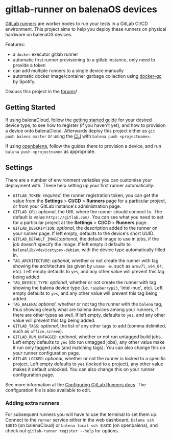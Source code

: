 # gitlab-runner on balenaOS devices

[GitLab runners][runners] are worker nodes to run your tests in a GitLab CI/CD
environment. This project aims to help you deploy these runners on physical
hardware on balenaOS devices.

Features:

* a `docker` executor gitlab runner
* automatic first runner provisioning to a gitlab instance, only need to
  provide a token
* can add multiple runners to a single device manually
* automatic docker image/container garbage collection using
  [docker-gc][docker-gc] by Spotify.

Discuss this project in the [forums][forums]!

## Getting Started

If using balenaCloud, follow the [getting started guide][getting started] for
your desired device type, to see how to register (if you haven't yet), and how
to provision a device onto balenaCloud. Afterwards deploy this project either as
`git push balena master` or using the [CLI][cli] with `balena push <projectname>`.

If using [openbalena][openbalena], follow the guides there to provision a device,
and run `balena push <projectname>` as appropriate.

## Settings

There are a number of environment variables you can customise your deployment
with. These help setting up your first runner automatically:

* `GITLAB_TOKEN`: *required*, the runner registration token, you can get the
  value from the **Settings** > **CI/CD** > **Runners** page for a particular
  project, or from your GitLab instance's administration page.
* `GITLAB_URL`: *optional*, the URL where the runner should connect to. The
  default is value `https://gitlab.com/`. You can see what you need to set for
  a particular project at the **Settings** > **CI/CD** > **Runners** page.
* `GITLAB_DESCRIPTION`: *optional*, the description added to the runner on your
  runner page. If left empty, defaults to the device's short UUID.
* `GITLAB_DEFAULT_IMAGE`:*optional*, the default image to use in jobs, if
  the job doesn't specify the image. If left empty it defaults to
  `balenalib/<devicetype>-debian`, with the device type automatically filled in.
* `TAG_ARCHITECTURE`: *optional*, whether or not create the runner with tag
  showing the architecture (as given by `uname -m`, such as `armv7l`, `x64_64`,
  etc). Left empty defaults to `yes`, and any other value will prevent this tag
  being added.
* `TAG_DEVICE_TYPE`: *optional*,  whether or not create the runner with tag
  showing the balena device type (i.e. `raspberrypi3`, 'intel-nuc', etc). Left
  empty defaults to `yes`, and any other value will prevent this tag being added.
* `TAG_BALENA`: *optional*, whether or not tag the runner with the `balena` tag,
  thus showing clearly what are balena devices among your runners, if there are
  other types as well. If left empty, defaults to `yes`, and any other value will
  prevent this tag being added.
* `GITLAB_TAGS`: *optional*, the list of any other tags to add (comma delimited,
  such as `office,screen`).
* `GITLAB_RUN_UNTAGGED`: *optional*, whether or not run untagged build jobs.
  Left empty defaults to `yes` (do run untagged jobs), any other value make it
  run only tagged jobs (and matching tags). You can also change this on your
  runner configuration page.
* `GITLAB_LOCKED`: *optional*, whether or not the runner is locked to a specific
  project. Left empty defaults to `yes` (locked to a project), any other value
  makes it default unlocked. You can also change this on your runner
  configuration page.

See more information at the [Configuring GitLab Runners docs][config]. The
configuration file is also available to edit.

### Adding extra runners

For subsequent runners you will have to use the terminal to set them up. Connect
to the `runner` service either in the web dashboard, `balena ssh $UUID` (on
balenaCloud) or `balena local ssh $UUID` (on openbalena), and check out
`gitlab-runner register --help` for options.


[cli]: https://github.com/balena-io/balena-cli "balena CLI on GitHub"
[config]: https://docs.gitlab.com/ee/ci/runners/README.html "Configuring GitLab Runners"
[docker-gc]: https://github.com/spotify/docker-gc/ "docker-gc on GitHub"
[forums]: https://forums.balena.io/t/gitlab-runner-on-balena-devices-for-continuous-integration-testing/5090
[getting started]: https://www.balena.io/docs/learn/getting-started/raspberrypi3/go/ "Raspberry Pi 3 - golang getting started"
[openbalena]: https://www.balena.io/open/ "openbalena home page"
[runners]: https://docs.gitlab.com/runner/ "GitLab Runner"
